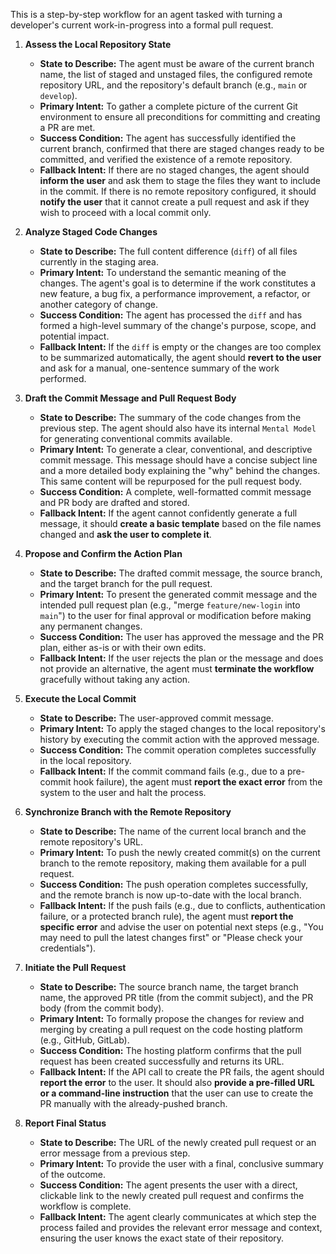 This is a step-by-step workflow for an agent tasked with turning a developer's current work-in-progress into a formal pull request.

1.  **Assess the Local Repository State**
    *   **State to Describe:** The agent must be aware of the current branch name, the list of staged and unstaged files, the configured remote repository URL, and the repository's default branch (e.g., `main` or `develop`).
    *   **Primary Intent:** To gather a complete picture of the current Git environment to ensure all preconditions for committing and creating a PR are met.
    *   **Success Condition:** The agent has successfully identified the current branch, confirmed that there are staged changes ready to be committed, and verified the existence of a remote repository.
    *   **Fallback Intent:** If there are no staged changes, the agent should **inform the user** and ask them to stage the files they want to include in the commit. If there is no remote repository configured, it should **notify the user** that it cannot create a pull request and ask if they wish to proceed with a local commit only.

2.  **Analyze Staged Code Changes**
    *   **State to Describe:** The full content difference (`diff`) of all files currently in the staging area.
    *   **Primary Intent:** To understand the semantic meaning of the changes. The agent's goal is to determine if the work constitutes a new feature, a bug fix, a performance improvement, a refactor, or another category of change.
    *   **Success Condition:** The agent has processed the `diff` and has formed a high-level summary of the change's purpose, scope, and potential impact.
    *   **Fallback Intent:** If the `diff` is empty or the changes are too complex to be summarized automatically, the agent should **revert to the user** and ask for a manual, one-sentence summary of the work performed.

3.  **Draft the Commit Message and Pull Request Body**
    *   **State to Describe:** The summary of the code changes from the previous step. The agent should also have its internal `Mental Model` for generating conventional commits available.
    *   **Primary Intent:** To generate a clear, conventional, and descriptive commit message. This message should have a concise subject line and a more detailed body explaining the "why" behind the changes. This same content will be repurposed for the pull request body.
    *   **Success Condition:** A complete, well-formatted commit message and PR body are drafted and stored.
    *   **Fallback Intent:** If the agent cannot confidently generate a full message, it should **create a basic template** based on the file names changed and **ask the user to complete it**.

4.  **Propose and Confirm the Action Plan**
    *   **State to Describe:** The drafted commit message, the source branch, and the target branch for the pull request.
    *   **Primary Intent:** To present the generated commit message and the intended pull request plan (e.g., "merge `feature/new-login` into `main`") to the user for final approval or modification before making any permanent changes.
    *   **Success Condition:** The user has approved the message and the PR plan, either as-is or with their own edits.
    *   **Fallback Intent:** If the user rejects the plan or the message and does not provide an alternative, the agent must **terminate the workflow** gracefully without taking any action.

5.  **Execute the Local Commit**
    *   **State to Describe:** The user-approved commit message.
    *   **Primary Intent:** To apply the staged changes to the local repository's history by executing the commit action with the approved message.
    *   **Success Condition:** The commit operation completes successfully in the local repository.
    *   **Fallback Intent:** If the commit command fails (e.g., due to a pre-commit hook failure), the agent must **report the exact error** from the system to the user and halt the process.

6.  **Synchronize Branch with the Remote Repository**
    *   **State to Describe:** The name of the current local branch and the remote repository's URL.
    *   **Primary Intent:** To push the newly created commit(s) on the current branch to the remote repository, making them available for a pull request.
    *   **Success Condition:** The push operation completes successfully, and the remote branch is now up-to-date with the local branch.
    *   **Fallback Intent:** If the push fails (e.g., due to conflicts, authentication failure, or a protected branch rule), the agent must **report the specific error** and advise the user on potential next steps (e.g., "You may need to pull the latest changes first" or "Please check your credentials").

7.  **Initiate the Pull Request**
    *   **State to Describe:** The source branch name, the target branch name, the approved PR title (from the commit subject), and the PR body (from the commit body).
    *   **Primary Intent:** To formally propose the changes for review and merging by creating a pull request on the code hosting platform (e.g., GitHub, GitLab).
    *   **Success Condition:** The hosting platform confirms that the pull request has been created successfully and returns its URL.
    *   **Fallback Intent:** If the API call to create the PR fails, the agent should **report the error** to the user. It should also **provide a pre-filled URL or a command-line instruction** that the user can use to create the PR manually with the already-pushed branch.

8.  **Report Final Status**
    *   **State to Describe:** The URL of the newly created pull request or an error message from a previous step.
    *   **Primary Intent:** To provide the user with a final, conclusive summary of the outcome.
    *   **Success Condition:** The agent presents the user with a direct, clickable link to the newly created pull request and confirms the workflow is complete.
    *   **Fallback Intent:** The agent clearly communicates at which step the process failed and provides the relevant error message and context, ensuring the user knows the exact state of their repository.